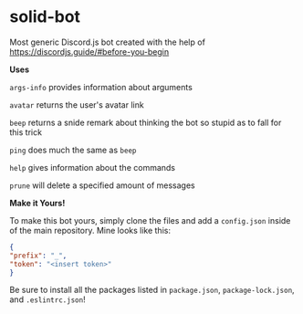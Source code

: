 # solid-bot
Most generic Discord.js bot created with the help of https://discordjs.guide/#before-you-begin

**Uses** 

`args-info` provides information about arguments

`avatar` returns the user's avatar link

`beep` returns a snide remark about thinking the bot so stupid as to fall for this trick

`ping` does much the same as `beep`

`help` gives information about the commands

`prune` will delete a specified amount of messages


**Make it Yours!**

  To make this bot yours, simply clone the files and add a `config.json` inside of the main repository. Mine looks like this: 
  ```json
{
  "prefix": "_",
  "token": "<insert token>"
}
```

Be sure to install all the packages listed in `package.json`, `package-lock.json`, and `.eslintrc.json`!
